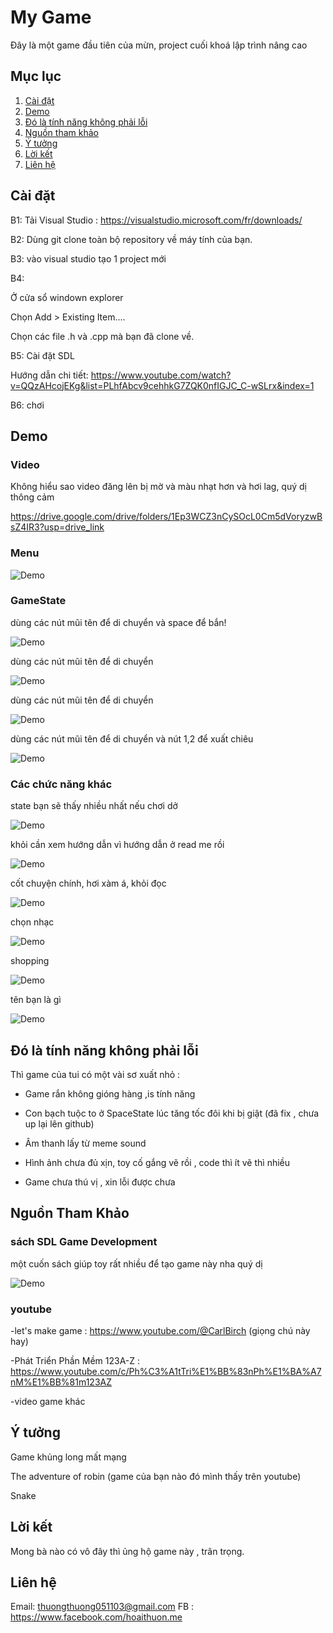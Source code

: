 
# My Game
Đây là một game đầu tiên của mừn, project cuối khoá lập trình nâng cao 
## Mục lục

1. [Cài đặt](#cài-đặt)
2. [Demo](#demo)
3. [Đó là tính năng không phải lỗi](#đó-là-tính-năng-không-phải-lỗi)
4. [Nguồn tham khảo](#nguồn-tham-khảo)
5. [Ý tưởng](#ý-tưởng)
6. [Lời kết](#lời-kết)
7. [Liên hệ](#liên-hệ)

## Cài đặt

B1: Tải Visual Studio :
https://visualstudio.microsoft.com/fr/downloads/

B2: Dùng git clone toàn bộ repository về máy tính của bạn.

B3: vào visual studio tạo 1 project mới

B4: 

Ở cửa sổ windown explorer 

Chọn Add > Existing Item....

Chọn các file .h và .cpp mà bạn đã clone về.

B5: Cài đặt SDL

Hướng dẫn chi tiết:
https://www.youtube.com/watch?v=QQzAHcojEKg&list=PLhfAbcv9cehhkG7ZQK0nfIGJC_C-wSLrx&index=1

B6: chơi

## Demo

### Video
Không hiểu sao video đăng lên bị mờ và màu nhạt hơn và hơi lag, quý dị thông cảm

https://drive.google.com/drive/folders/1Ep3WCZ3nCySOcL0Cm5dVoryzwBsZ4IR3?usp=drive_link

### Menu
![Demo](anhDemo/Menu.png)

### GameState
dùng các nút mũi tên để di chuyển và space để bắn!

![Demo](anhDemo/Space.png)

dùng các nút mũi tên để di chuyển

![Demo](anhDemo/Dino.png)

dùng các nút mũi tên để di chuyển

![Demo](anhDemo/Snake.png)

dùng các nút mũi tên để di chuyển và nút 1,2 để xuất chiêu

![Demo](anhDemo/Boss.png)

### Các chức năng khác
state bạn sẽ thấy nhiều nhất nếu chơi dở

![Demo](anhDemo/GameOver.png)

khỏi cần xem hướng dẫn vì hướng dẫn ở read me rồi

![Demo](anhDemo/HuongDan.png)

cốt chuyện chính, hơi xàm á, khỏi đọc

![Demo](anhDemo/DieuTra.png)

chọn nhạc

![Demo](anhDemo/Music.png)

shopping

![Demo](anhDemo/Shop.png)

tên bạn là gì

![Demo](anhDemo/EnterName.png)

## Đó là tính năng không phải lỗi

Thì game của tui có một vài sơ xuất nhỏ :

- Game rắn không gióng hàng ,is tính năng 
  
- Con bạch tuộc to ở SpaceState lúc tăng tốc đôi khi bị giật (đã fix , chưa up lại lên github)
  
- Âm thanh lấy từ meme sound 
  
- Hình ảnh chưa đủ xịn, toy cố gắng vẽ rồi , code thì ít vẽ thì nhiều

- Game chưa thú vị , xin lỗi được chưa

## Nguồn Tham Khảo
### sách SDL Game Development

một cuốn sách giúp toy rất nhiều để tạo game này nha quý dị

![Demo](anhDemo/Book.png)
### youtube 

-let's make game : https://www.youtube.com/@CarlBirch (giọng chú này hay)

-Phát Triển Phần Mềm 123A-Z : https://www.youtube.com/c/Ph%C3%A1tTri%E1%BB%83nPh%E1%BA%A7nM%E1%BB%81m123AZ

-video game khác

## Ý tưởng

Game khủng long mất mạng

The adventure of robin (game của bạn nào đó mình thấy trên youtube)

Snake

## Lời kết
Mong bà nào có vô đây thì ủng hộ game này , trân trọng.

## Liên hệ
Email: thuongthuong051103@gmail.com
FB : https://www.facebook.com/hoaithuon.me
